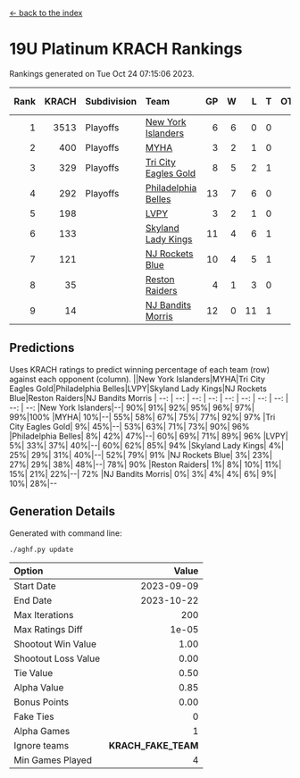 [<- back to the index](readme.md)
# 19U Platinum KRACH Rankings
Rankings generated on Tue Oct 24 07:15:06 2023.

Rank|KRACH|Subdivision|Team|GP|W|L|T|OTW|OTL|SoS|Exp Wins|Win Diff
---:|---:|:---|:---|---:|---:|---:|---:|---:|---:|---:|---:|---:
1|3513|Playoffs|[New York Islanders](https://gamesheetstats.com/seasons/3663/teams/140861/schedule)|6|6|0|0|0|0|78|6.8|-0.0
2|400|Playoffs|[MYHA](https://gamesheetstats.com/seasons/3663/teams/140863/schedule)|3|2|1|0|0|0|185|2.9|0.0
3|329|Playoffs|[Tri City Eagles Gold](https://gamesheetstats.com/seasons/3663/teams/140869/schedule)|8|5|2|1|0|0|159|6.4|0.0
4|292|Playoffs|[Philadelphia Belles](https://gamesheetstats.com/seasons/3663/teams/140864/schedule)|13|7|6|0|0|0|715|7.9|0.0
5|198||[LVPY](https://gamesheetstats.com/seasons/3663/teams/140860/schedule)|3|2|1|0|0|0|113|2.9|0.0
6|133||[Skyland Lady Kings](https://gamesheetstats.com/seasons/3663/teams/140865/schedule)|11|4|6|1|0|0|542|5.4|0.0
7|121||[NJ Rockets Blue](https://gamesheetstats.com/seasons/3663/teams/140867/schedule)|10|4|5|1|0|0|1042|5.4|0.0
8|35||[Reston Raiders](https://gamesheetstats.com/seasons/3663/teams/140868/schedule)|4|1|3|0|0|0|117|1.9|0.0
9|14||[NJ Bandits Morris](https://gamesheetstats.com/seasons/3663/teams/140866/schedule)|12|0|11|1|0|0|674|1.4|0.0

## Predictions
Uses KRACH ratings to predict winning percentage of each team (row) against each opponent (column).
||New York Islanders|MYHA|Tri City Eagles Gold|Philadelphia Belles|LVPY|Skyland Lady Kings|NJ Rockets Blue|Reston Raiders|NJ Bandits Morris
| --: | --: | --: | --: | --: | --: | --: | --: | --: | --: 
|New York Islanders|--| 90%| 91%| 92%| 95%| 96%| 97%| 99%|100%
|MYHA| 10%|--| 55%| 58%| 67%| 75%| 77%| 92%| 97%
|Tri City Eagles Gold|  9%| 45%|--| 53%| 63%| 71%| 73%| 90%| 96%
|Philadelphia Belles|  8%| 42%| 47%|--| 60%| 69%| 71%| 89%| 96%
|LVPY|  5%| 33%| 37%| 40%|--| 60%| 62%| 85%| 94%
|Skyland Lady Kings|  4%| 25%| 29%| 31%| 40%|--| 52%| 79%| 91%
|NJ Rockets Blue|  3%| 23%| 27%| 29%| 38%| 48%|--| 78%| 90%
|Reston Raiders|  1%|  8%| 10%| 11%| 15%| 21%| 22%|--| 72%
|NJ Bandits Morris|  0%|  3%|  4%|  4%|  6%|  9%| 10%| 28%|--

## Generation Details

Generated with command line:
```
./aghf.py update
```

| Option | Value |
| :----- | ----: |
| Start Date | 2023-09-09 |
| End Date | 2023-10-22 |
| Max Iterations | 200 |
| Max Ratings Diff | 1e-05 |
| Shootout Win Value | 1.00 |
| Shootout Loss Value | 0.00 |
| Tie Value | 0.50 |
| Alpha Value | 0.85 |
| Bonus Points | 0.00 |
| Fake Ties | 0 |
| Alpha Games | 1 |
| Ignore teams | __KRACH_FAKE_TEAM__ |
| Min Games Played | 4 |

